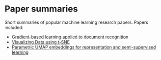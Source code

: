 # Paper summaries
Short summaries of popular machine learning research papers. Papers included:
- [Gradient-based learning applied to document recognition](https://ieeexplore.ieee.org/abstract/document/726791)
- [Visualizing Data using t-SNE](https://www.jmlr.org/papers/volume9/vandermaaten08a/vandermaaten08a.pdf)
- [Parametric UMAP embeddings for representation and semi-supervised learning](https://arxiv.org/abs/2009.12981v2)





